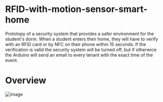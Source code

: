 # RFID-with-motion-sensor-smart-home
Prototopy of a security system that provides a safer environment for the student's dorm. When a student enters their home, they will have to verify with an RFID card or by NFC on their phone within 15 seconds. If the verification is valid the security system will be turned off, but if otherwice the Arduino will send an  email to every tenant with the exact time of the event.

# Overview
![image](https://user-images.githubusercontent.com/37861327/164090381-df1eedd3-6659-44e0-8235-0369b2ec3cb0.png)

